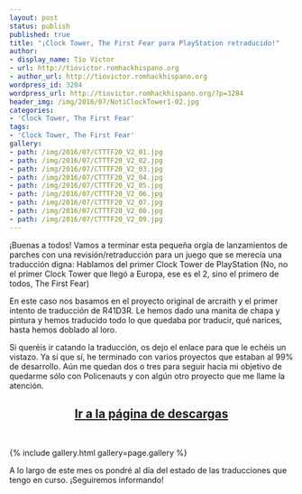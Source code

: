 ```yaml
---
layout: post
status: publish
published: true
title: "¡Clock Tower, The First Fear para PlayStation retraducido!"
author:
- display_name: Tío Víctor
- url: http://tiovictor.romhackhispano.org
- author_url: http://tiovictor.romhackhispano.org
wordpress_id: 3284
wordpress_url: http://tiovictor.romhackhispano.org/?p=3284
header_img: /img/2016/07/NotiClockTower1-02.jpg
categories:
- 'Clock Tower, The First Fear'
tags:
- 'Clock Tower, The First Fear'
gallery:
- path: /img/2016/07/CTTTF20_V2_01.jpg
- path: /img/2016/07/CTTTF20_V2_02.jpg
- path: /img/2016/07/CTTTF20_V2_03.jpg
- path: /img/2016/07/CTTTF20_V2_04.jpg
- path: /img/2016/07/CTTTF20_V2_05.jpg
- path: /img/2016/07/CTTTF20_V2_06.jpg
- path: /img/2016/07/CTTTF20_V2_07.jpg
- path: /img/2016/07/CTTTF20_V2_08.jpg
- path: /img/2016/07/CTTTF20_V2_09.jpg
---
```


¡Buenas a todos! Vamos a terminar esta pequeña orgía de lanzamientos de parches con una
revisión/retraducción para un juego que se merecía una traducción digna: Hablamos del primer Clock Tower de
PlayStation (No, no el primer Clock Tower que llegó a Europa, ese es el 2, sino el primero de todos, The First
Fear)

En este caso nos basamos en el proyecto original de arcraith y el primer intento de
traducción de R41D3R. Le hemos dado una manita de chapa y pintura y hemos traducido todo lo que quedaba por
traducir, qué narices, hasta hemos doblado al loro.

Si queréis ir catando la traducción, os dejo el enlace para que le echéis un vistazo. Ya sí
que sí, he terminado con varios proyectos que estaban al 99% de desarrollo. Aún me quedan dos o tres para seguir
hacia mi objetivo de quedarme sólo con Policenauts y con algún otro proyecto que me llame la atención.

<h2 style="text-align: center;"><strong><a href="http://tiovictor.romhackhispano.org/clock-tower-psx-20/descargar/">Ir a la página de descargas</a></strong></h2><br/>

<!--more-->

{% include gallery.html gallery=page.gallery %}

A lo largo de este mes os pondré al día del estado de las traducciones que tengo en curso. ¡Seguiremos informando!
